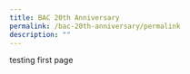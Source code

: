 ```yaml
---
title: BAC 20th Anniversary
permalink: /bac-20th-anniversary/permalink
description: ""
---
```

testing first page